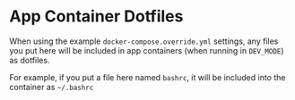 # App Container Dotfiles

When using the example `docker-compose.override.yml` settings,
any files you put here will be included in app containers
(when running in `DEV_MODE`) as dotfiles.

For example, if you put a file here named `bashrc`, it will be
included into the container as `~/.bashrc`
